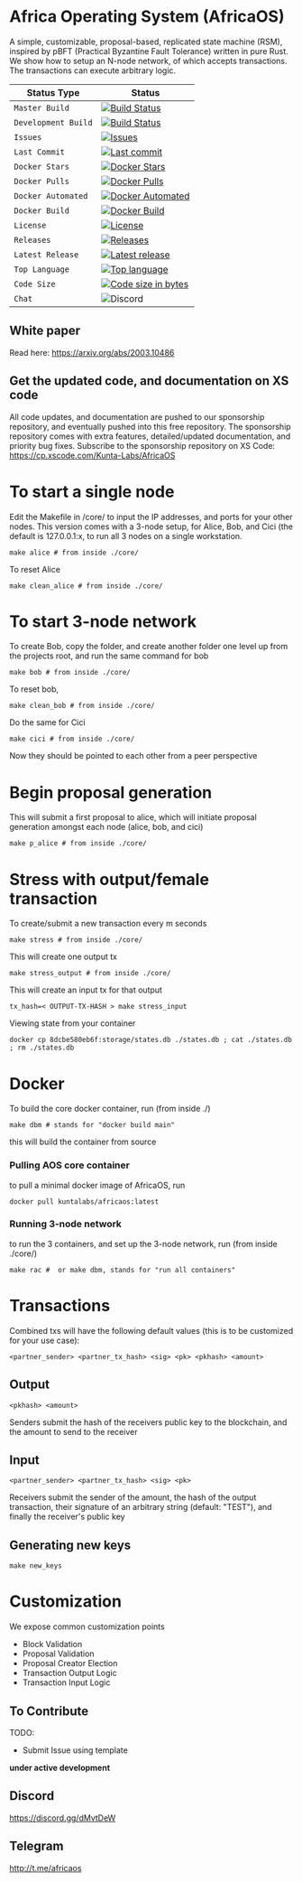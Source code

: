 # Africa Operating System (AfricaOS)
A simple, customizable, proposal-based, replicated state machine (RSM), inspired by pBFT (Practical Byzantine Fault Tolerance) written in pure Rust. We show how to setup an N-node network, of which accepts transactions. The transactions can execute arbitrary logic.

| Status Type | Status |
| --- | --- |
| `Master Build` | [![Build Status](https://travis-ci.org/kunta-labs/AfricaOS.svg?branch=master)](https://travis-ci.org/kunta-labs/AfricaOS) |
| `Development Build` | [![Build Status](https://travis-ci.org/kunta-labs/AfricaOS.svg?branch=development)](https://travis-ci.org/kunta-labs/AfricaOS) |
| `Issues` | [![Issues](https://img.shields.io/github/issues/kunta-labs/AfricaOS.svg)](https://github.com/kunta-labs/AfricaOS/issues) |
| `Last Commit` | [![Last commit](https://img.shields.io/github/last-commit/kunta-labs/AfricaOS.svg)](https://github.com/kunta-labs/AfricaOS/commits/master) |
| `Docker Stars` | [![Docker Stars](https://img.shields.io/docker/stars/kuntalabs/africaos.svg)](https://hub.docker.com/r/kuntalabs/africaos) |
| `Docker Pulls` | [![Docker Pulls](https://img.shields.io/docker/pulls/kuntalabs/africaos.svg)](https://hub.docker.com/r/kuntalabs/africaos) |
| `Docker Automated` | [![Docker Automated](https://img.shields.io/docker/cloud/automated/kuntalabs/africaos.svg)](https://hub.docker.com/r/kuntalabs/africaos) |
| `Docker Build` | [![Docker Build](https://img.shields.io/docker/cloud/build/kuntalabs/africaos.svg)](https://hub.docker.com/r/kuntalabs/africaos) |
| `License` | [![License](https://img.shields.io/badge/license-GPL-blue.svg)](https://github.com/kunta-labs/AfricaOS/blob/master/LICENSE) |
| `Releases` | [![Releases](https://img.shields.io/github/downloads/kunta-labs/AfricaOS/total.svg)](https://github.com/kunta-labs/AfricaOS/releases) |
| `Latest Release` | [![Latest release](https://img.shields.io/github/v/release/kunta-labs/AfricaOS.svg)](https://github.com/kunta-labs/AfricaOS/releases) |
| `Top Language` | [![Top language](https://img.shields.io/github/languages/top/kunta-labs/AfricaOS.svg)](https://github.com/kunta-labs/AfricaOS) |
| `Code Size` | [![Code size in bytes](https://img.shields.io/github/languages/code-size/kunta-labs/AfricaOS.svg)](https://github.com/kunta-labs/AfricaOS) |
| `Chat` | ![Discord](https://img.shields.io/discord/430502296699404308) |

## White paper
Read here: https://arxiv.org/abs/2003.10486

## Get the updated code, and documentation on XS code
All code updates, and documentation are pushed to our sponsorship repository, and eventually pushed into this free repository. The sponsorship repository comes with extra features, detailed/updated documentation, and priority bug fixes. Subscribe to the sponsorship repository on XS Code:
https://cp.xscode.com/Kunta-Labs/AfricaOS

# To start a single node
Edit the Makefile in /core/ to input the IP addresses, and ports for your other nodes. This version comes with a 3-node setup, for Alice, Bob, and Cici (the default is 127.0.0.1:x, to run all 3 nodes on a single workstation.
```
make alice # from inside ./core/
```

To reset Alice
```
make clean_alice # from inside ./core/
```

# To start 3-node network
To create Bob, copy the folder, and create another folder one level up from the projects root, and run the same command for bob
```
make bob # from inside ./core/
```

To reset bob,
```
make clean_bob # from inside ./core/
```

Do the same for Cici
```
make cici # from inside ./core/
```

Now they should be pointed to each other from a peer perspective

# Begin proposal generation
This will submit a first proposal to alice, which will initiate proposal generation amongst each node (alice, bob, and cici)
```
make p_alice # from inside ./core/
```

# Stress with output/female transaction
To create/submit a new transaction every m seconds
```
make stress # from inside ./core/
```

This will create one output tx
```
make stress_output # from inside ./core/
```

This will create an input tx for that output
```
tx_hash=< OUTPUT-TX-HASH > make stress_input
```

Viewing state from your container
```
docker cp 8dcbe580eb6f:storage/states.db ./states.db ; cat ./states.db ; rm ./states.db
```

# Docker
To build the core docker container, run (from inside ./)
```
make dbm # stands for "docker build main"
```

this will build the container from source

### Pulling AOS core container
to pull a minimal docker image of AfricaOS, run
```
docker pull kuntalabs/africaos:latest
```

### Running 3-node network
to run the 3 containers, and set up the 3-node network, run (from inside ./core/)
```
make rac #  or make dbm, stands for "run all containers"
```

# Transactions
Combined txs will have the following default values (this is to be customized for your use case):
```
<partner_sender> <partner_tx_hash> <sig> <pk> <pkhash> <amount>
```

## Output
```
<pkhash> <amount>
```

Senders submit the hash of the receivers public key to the blockchain, and the amount to send to the receiver

## Input
```
<partner_sender> <partner_tx_hash> <sig> <pk>
```
Receivers submit the sender of the amount, the hash of the output transaction, their signature of an arbitrary string (default: "TEST"), and finally the receiver's public key

## Generating new keys
```
make new_keys
```

# Customization
We expose common customization points
- Block Validation
- Proposal Validation
- Proposal Creator Election
- Transaction Output Logic
- Transaction Input Logic

## To Contribute
TODO:
- Submit Issue using template

**under active development**

## Discord
https://discord.gg/dMvtDeW

## Telegram
http://t.me/africaos
